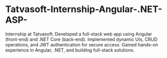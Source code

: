 # Tatvasoft-Internship-Angular-.NET-ASP-
Internship at Tatvasoft: Developed a full-stack web app using Angular (front-end) and .NET Core (back-end). Implemented dynamic UIs, CRUD operations, and JWT authentication for secure access. Gained hands-on experience in Angular, .NET, and building full-stack solutions.
